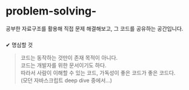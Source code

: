 # problem-solving-
공부한 자료구조를 활용해 직접 문제 해결해보고, 그 코드를 공유하는 공간입니다. 

###

✔ 명심할 것 
> 코드는 동작하는 것만이 존재 목적이 아니다.   
> 코드는 개발자를 위한 문서이기도 하다.  
> 따라서 사람이 이해할 수 있는 코드, 가독성이 좋은 코드가 좋은 코드다.  
> (모던 자바스크립트 deep dive 중에서...) 
